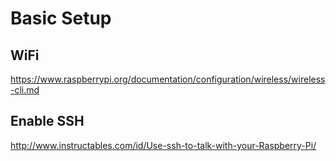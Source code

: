 Basic Setup
===========

WiFi
----

https://www.raspberrypi.org/documentation/configuration/wireless/wireless-cli.md


Enable SSH
----------

http://www.instructables.com/id/Use-ssh-to-talk-with-your-Raspberry-Pi/
